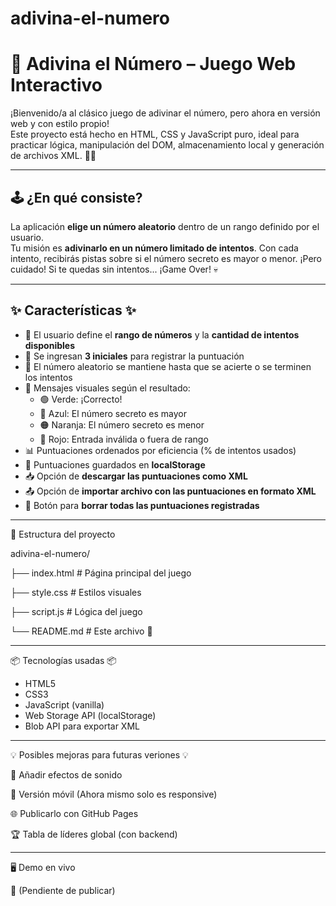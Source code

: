 # adivina-el-numero
# 🎯 Adivina el Número – Juego Web Interactivo

¡Bienvenido/a al clásico juego de adivinar el número, pero ahora en versión web y con estilo propio!  
Este proyecto está hecho en HTML, CSS y JavaScript puro, ideal para practicar lógica, manipulación del DOM, almacenamiento local y generación de archivos XML. 🧠💡

---

## 🕹️ ¿En qué consiste?

La aplicación **elige un número aleatorio** dentro de un rango definido por el usuario.  
Tu misión es **adivinarlo en un número limitado de intentos**. Con cada intento, recibirás pistas sobre si el número secreto es mayor o menor. ¡Pero cuidado! Si te quedas sin intentos... ¡Game Over! 💀

---

## ✨ Características ✨

- 🔢 El usuario define el **rango de números** y la **cantidad de intentos disponibles**
- 👤 Se ingresan **3 iniciales** para registrar la puntuación
- 🎯 El número aleatorio se mantiene hasta que se acierte o se terminen los intentos
- 💬 Mensajes visuales según el resultado:
  - 🟢 Verde: ¡Correcto!
  - 🔵 Azul: El número secreto es mayor
  - 🟠 Naranja: El número secreto es menor
  - 🔴 Rojo: Entrada inválida o fuera de rango
- 📊 Puntuaciones ordenados por eficiencia (% de intentos usados)
- 💾 Puntuaciones guardados en **localStorage**
- 📥 Opción de **descargar las puntuaciones como XML**
- 📤 Opción de **importar archivo con las puntuaciones en formato XML**
- 🧼 Botón para **borrar todas las puntuaciones registradas**

---

📁 Estructura del proyecto

adivina-el-numero/

├── index.html         # Página principal del juego

├── style.css          # Estilos visuales

├── script.js          # Lógica del juego

└── README.md          # Este archivo 📝

---

📦 Tecnologías usadas 📦
- HTML5
- CSS3
- JavaScript (vanilla)
- Web Storage API (localStorage)
- Blob API para exportar XML

---

💡 Posibles mejoras para futuras veriones 💡

🎵 Añadir efectos de sonido

📱 Versión móvil (Ahora mismo solo es responsive)

🌐 Publicarlo con GitHub Pages

🏆 Tabla de líderes global (con backend)

---

🖥️ Demo en vivo

📌 (Pendiente de publicar)

